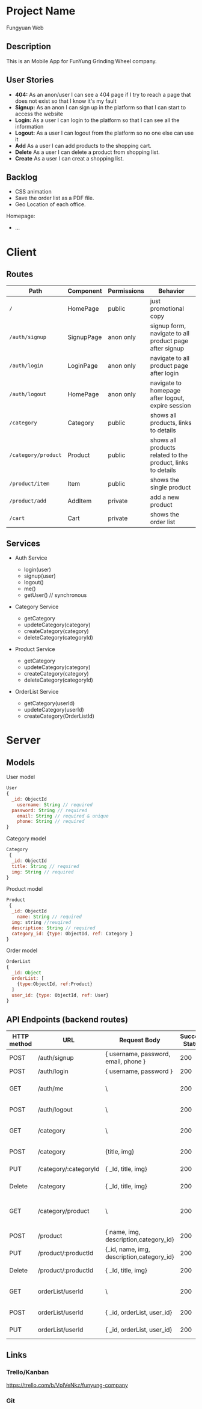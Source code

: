 # Project Name
Fungyuan Web
## Description

This is an Mobile App for FunYung Grinding Wheel company.

## User Stories

-  **404:** As an anon/user I can see a 404 page if I try to reach a page that does not exist so that I know it's my fault
-  **Signup:** As an anon I can sign up in the platform so that I can start to access the website
-  **Login:** As a user I can login to the platform so that I can see all the information
-  **Logout:** As a user I can logout from the platform so no one else can use it
-  **Add** As a user I can add products to the shopping cart.
-  **Delete** As a user I can delete a product from shopping list.
-  **Create** As a user I can creat a shopping list.

## Backlog

- CSS animation
- Save the order list as a PDF file.
- Geo Location of each office.

Homepage:
- ...
  
# Client

## Routes
| Path | Component | Permissions | Behavior | 
|------|--------|--| -------|
| `/` | HomePage| public | just promotional copy|
| `/auth/signup` | SignupPage| anon only| signup form, navigate to all product page after signup|
| `/auth/login` | LoginPage | anon only |navigate to all product page after login |
| `/auth/logout` | HomePage| anon only | navigate to homepage after logout, expire session |
| `/category` | Category| public | shows all products, links to details
| `/category/product` | Product| public | shows all products related to the product, links to details
| `/product/item` | Item| public | shows the single product
| `/product/add` | AddItem | private | add a new product
| `/cart` | Cart| private | shows the order list


## Services

- Auth Service
  - login(user)
  - signup(user)
  - logout()
  - me()
  - getUser() // synchronous


- Category Service
  - getCategory
  - updeteCategory(category)
  - createCategory(category)
  - deleteCategory(categoryId)

- Product Service
  - getCategory
  - updeteCategory(category)
  - createCategory(category)
  - deleteCategory(categoryId)

- OrderList Service
  - getCategory(userId)
  - updeteCategory(userId)
  - createCategory(OrderListId)

# Server

## Models

User model

```js
User 
{
  _id: ObjectId
	username: String // required
  password: String // required
	email: String // required & unique
	phone: String // required
} 
```   
Category model         
```js
Category
 {
  _id: ObjectId
  title: String // required
  img: String // required
}  
``` 
Product model
```js
Product
 {
  _id: ObjectId
	name: String // required
  img: string //reuqired
  description: String // required
  category_id: {type: ObjectId, ref: Category }
} 
``` 
Order model
```js
OrderList
{
  _id: Object
  orderList: [
    {type:ObjectId, ref:Product}
  ]
  user_id: {type: ObjectId, ref: User}
}
``` 

## API Endpoints (backend routes)

|HTTP method	|URL|	Request Body	|Success Status|	Error Status|	Description|
|------|--------|--| -------|---|--------|
|POST	|/auth/signup|	{ username, password, email, phone }|	200|	404|	Create a new user
|POST	|/auth/login|	{ username, password }|	200|	404|	User login
|GET	|/auth/me|\	|200|	404|	Retrieve user data object
|POST	|/auth/logout|\ | 200|	404|	Logout the user
|GET	|/category |\ | 200	| 404|	Get all categories for the user
|POST	|/category|{title, img}  |200	| 404|	create category
|PUT	|/category/:categoryId | { _Id, title, img}  |200	| 404|	updeted category
|Delete	|/category|{ _Id, title, img}|200	| 404|	delete category
|GET	|/category/product |\ | 200	| 404|	Get all products from one category
|POST	|/product|{ name, img, description,category_id} |200	| 404|	create category
|PUT	|/product/:productId | {_id, name, img, description,category_id}  |200	| 404|	updeted category
|Delete	|/product/:productId | { _Id, title, img}|200	| 404|	delete category
|GET	|orderList/userId |\ | 200	| 404|	Get the orderlist for the user
|POST	|orderList/userId| { _id, orderList, user_id} |200	| 404|create orderList
|PUT	|orderList/userId | { _id, orderList, user_id}  |200	| 404|	updeted category

## Links

### Trello/Kanban

https://trello.com/b/VplVeNkz/funyung-company

### Git


